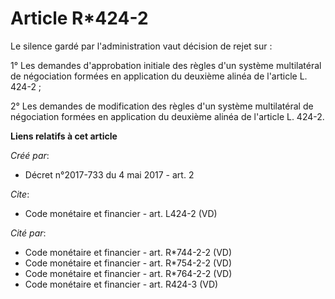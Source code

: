 # Article R*424-2

Le silence gardé par l'administration vaut décision de rejet sur : 

1° Les demandes d'approbation initiale des règles d'un système multilatéral de négociation formées en application du deuxième
alinéa de l'article L. 424-2 ; 

2° Les demandes de modification des règles d'un système multilatéral de négociation formées en application du deuxième alinéa
de l'article L. 424-2.

**Liens relatifs à cet article**

_Créé par_:

  - Décret n°2017-733 du 4 mai 2017 - art. 2

_Cite_:

  - Code monétaire et financier - art. L424-2 (VD)

_Cité par_:

  - Code monétaire et financier - art. R*744-2-2 (VD)
  - Code monétaire et financier - art. R*754-2-2 (VD)
  - Code monétaire et financier - art. R*764-2-2 (VD)
  - Code monétaire et financier - art. R424-3 (VD)
